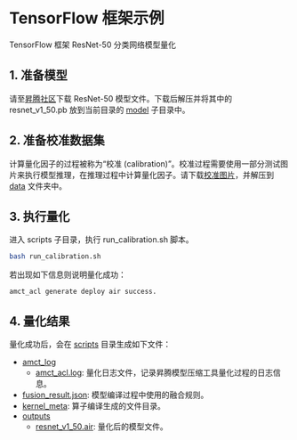 # TensorFlow 框架示例

TensorFlow 框架 ResNet-50 分类网络模型量化

## 1. 准备模型

请至[昇腾社区](https://ascend.huawei.com/zh/#/software/modelzoo/detail/1/7548422b6b9c4a809114435f6b128bb6)下载 ResNet-50 模型文件。下载后解压并将其中的 resnet_v1_50.pb 放到当前目录的 [model](./model/) 子目录中。

## 2. 准备校准数据集

计算量化因子的过程被称为“校准 (calibration)”。校准过程需要使用一部分测试图片来执行模型推理，在推理过程中计算量化因子。请下载[校准图片](https://obs-9be7.obs.cn-east-2.myhuaweicloud.com/models/amct_acl/classification/calibration.rar)，并解压到 [data](./data/) 文件夹中。

## 3. 执行量化

进入 scripts 子目录，执行 run_calibration.sh 脚本。

```bash
bash run_calibration.sh
```

若出现如下信息则说明量化成功：

```none
amct_acl generate deploy air success.
```

## 4. 量化结果

量化成功后，会在 [scripts](./scripts/) 目录生成如下文件：

+ [amct_log](./scripts/amct_log/)
  + [amct_acl.log](./scripts/amct_log/amct_acl.log): 量化日志文件，记录昇腾模型压缩工具量化过程的日志信息。
+ [fusion_result.json](./scripts/fusion_result.json): 模型编译过程中使用的融合规则。
+ [kernel_meta](./scripts/kernel_meta/): 算子编译生成的文件目录。
+ [outputs](./scripts/outputs)
  + [resnet_v1_50.air](./scripts/outputs/resnet_v1_50.air): 量化后的模型文件。
